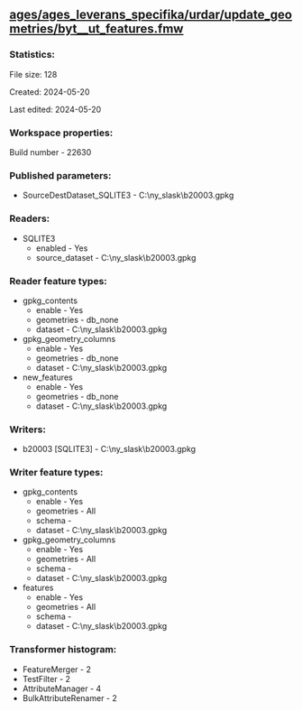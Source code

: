 ﻿## [ages/ages_leverans_specifika/urdar/update_geometries/byt__ut_features.fmw](https://github.com/kicki58/kix_working_dir/blob/master/ages/ages_leverans_specifika/urdar/update_geometries/byt__ut_features.fmw)

### Statistics:
File size: 128

Created: 2024-05-20

Last edited: 2024-05-20


### Workspace properties:
Build number    - 22630

### Published parameters:
*  SourceDestDataset_SQLITE3    -   C:\ny_slask\b20003.gpkg

### Readers:
*  SQLITE3
    * enabled    -  Yes
    * source_dataset    -   C:\ny_slask\b20003.gpkg

### Reader feature types:
*  gpkg_contents
    * enable - Yes
    * geometries - db_none
    * dataset - C:\ny_slask\b20003.gpkg
*  gpkg_geometry_columns
    * enable - Yes
    * geometries - db_none
    * dataset - C:\ny_slask\b20003.gpkg
*  new_features
    * enable - Yes
    * geometries - db_none
    * dataset - C:\ny_slask\b20003.gpkg


### Writers:
*  b20003 [SQLITE3]    -   C:\ny_slask\b20003.gpkg

### Writer feature types:
*  gpkg_contents
    * enable - Yes
    * geometries - All
    * schema - 
    * dataset - C:\ny_slask\b20003.gpkg
*  gpkg_geometry_columns
    * enable - Yes
    * geometries - All
    * schema - 
    * dataset - C:\ny_slask\b20003.gpkg
*  features
    * enable - Yes
    * geometries - All
    * schema - 
    * dataset - C:\ny_slask\b20003.gpkg

### Transformer histogram:
*  FeatureMerger    -   2
*  TestFilter    -   2
*  AttributeManager    -   4
*  BulkAttributeRenamer    -   2

